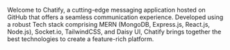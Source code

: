 
Welcome to Chatify, a cutting-edge messaging application hosted on GitHub that offers a seamless communication experience. Developed using a robust Tech stack comprising MERN (MongoDB, Express.js, React.js, Node.js), Socket.io, TailwindCSS, and Daisy UI, Chatify brings together the best technologies to create a feature-rich platform.
